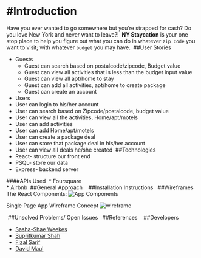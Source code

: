 #Introduction
===
Have you ever wanted to go somewhere but you’re strapped for cash? Do you love New York and never want to leave?!
​
**NY Staycation** is your one stop place to help you figure out what you can do in whatever ```zip code``` you want to visit; with whatever ```budget``` you may have. 
​
##User Stories
  
* Guests
  * Guest can search based on postalcode/zipcode, Budget value
  * Guest can view all activities that is less than the budget input value
  * Guest can view all apt/home to stay
  * Guest can add all activities, apt/home to create package
  * Guest can create an account 
​
* Users
 * User can login to his/her account
 * User can search based on Zipcode/postalcode, budget value
 * User can view all the activities, Home/apt/motels 
 * User can add activities
 * User can add Home/apt/motels
 * User can create a package deal
 * User can store that package deal in his/her account
 * User can view all deals he/she created
​
##Technologies
​
* React- structure our front end
* PSQL- store our data
* Express- backend server
  
####APIs Used 
​
    * Foursquare  
    * Airbnb
​
##General Approach
​
​
​
##Installation Instructions
​
​
​
##Wireframes
​The React Components:
![App Components](http://i.imgur.com/ugpmvv9.png)

Single Page App Wireframe Concept
![wireframe](http://i.imgur.com/5IbZ2Gr.png)

​
##Unsolved Problems/ Open Issues
​
​
##References
​
​
​
##Developers

  * [Sasha-Shae Weekes](https://github.com/afroniquely)
  * [Supritkumar Shah](https://github.com/supritshah1289/)
  * [Fizal Sarif](https://github.com/fizal619)
  * [David Maul](https://github.com/dmaul12)

